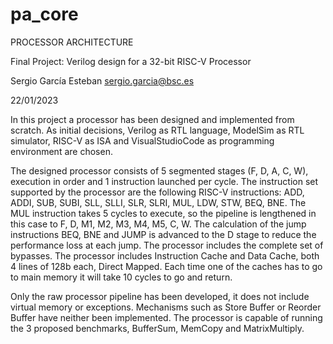 # pa_core
PROCESSOR ARCHITECTURE

Final Project: Verilog design for a 32-bit RISC-V Processor

Sergio García Esteban
sergio.garcia@bsc.es

22/01/2023

In this project a processor has been designed and implemented from scratch. As initial decisions, Verilog as RTL language, ModelSim as RTL simulator, RISC-V as ISA and VisualStudioCode as programming environment are chosen.

The designed processor consists of 5 segmented stages (F, D, A, C, W), execution in order and 1 instruction launched per cycle. 
The instruction set supported by the processor are the following RISC-V instructions: ADD, ADDI, SUB, SUBI, SLL, SLLI, SLR, SLRI, MUL, LDW, STW, BEQ, BNE.
The MUL instruction takes 5 cycles to execute, so the pipeline is lengthened in this case to F, D, M1, M2, M3, M4, M5, C, W.
The calculation of the jump instructions BEQ, BNE and JUMP is advanced to the D stage to reduce the performance loss at each jump.
The processor includes the complete set of bypasses.
The processor includes Instruction Cache and Data Cache, both 4 lines of 128b each, Direct Mapped. Each time one of the caches has to go to main memory it will take 10 cycles to go and return.

Only the raw processor pipeline has been developed, it does not include virtual memory or exceptions. Mechanisms such as Store Buffer or Reorder Buffer have neither been implemented.
The processor is capable of running the 3 proposed benchmarks, BufferSum, MemCopy and MatrixMultiply.
